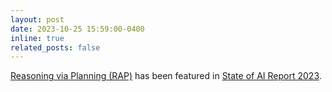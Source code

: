 ```yaml
---
layout: post
date: 2023-10-25 15:59:00-0400
inline: true
related_posts: false
---
```


[Reasoning via Planning (RAP)](https://arxiv.org/abs/2305.14992) has been featured in [State of AI Report 2023](https://docs.google.com/presentation/d/156WpBF_rGvf4Ecg19oM1fyR51g4FAmHV3Zs0WLukrLQ/edit#slide=id.g24daeb7f4f0_0_3930).
